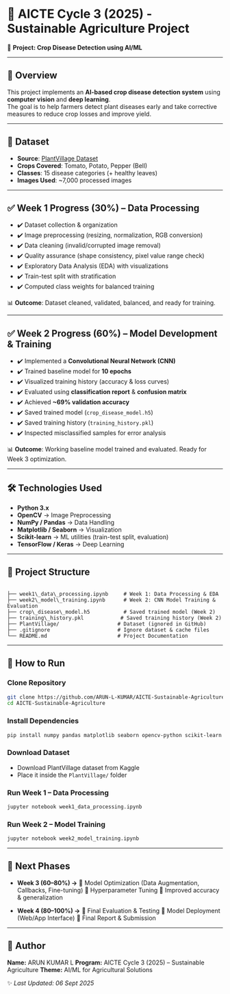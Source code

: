 
# 🌱 AICTE Cycle 3 (2025) - Sustainable Agriculture Project  
📌 **Project: Crop Disease Detection using AI/ML**

---

## 📖 Overview
This project implements an **AI-based crop disease detection system** using **computer vision** and **deep learning**.  
The goal is to help farmers detect plant diseases early and take corrective measures to reduce crop losses and improve yield.

---

## 📂 Dataset
- **Source**: [PlantVillage Dataset](https://www.kaggle.com/datasets/emmarex/plantdisease)  
- **Crops Covered**: Tomato, Potato, Pepper (Bell)  
- **Classes**: 15 disease categories (+ healthy leaves)  
- **Images Used**: ~7,000 processed images  

---

## ✅ Week 1 Progress (30%) – Data Processing
- ✔️ Dataset collection & organization  
- ✔️ Image preprocessing (resizing, normalization, RGB conversion)  
- ✔️ Data cleaning (invalid/corrupted image removal)  
- ✔️ Quality assurance (shape consistency, pixel value range check)  
- ✔️ Exploratory Data Analysis (EDA) with visualizations  
- ✔️ Train-test split with stratification  
- ✔️ Computed class weights for balanced training  

📊 **Outcome**: Dataset cleaned, validated, balanced, and ready for training.  

---

## ✅ Week 2 Progress (60%) – Model Development & Training
- ✔️ Implemented a **Convolutional Neural Network (CNN)**  
- ✔️ Trained baseline model for **10 epochs**  
- ✔️ Visualized training history (accuracy & loss curves)  
- ✔️ Evaluated using **classification report** & **confusion matrix**  
- ✔️ Achieved **~69% validation accuracy**  
- ✔️ Saved trained model (`crop_disease_model.h5`)  
- ✔️ Saved training history (`training_history.pkl`)  
- ✔️ Inspected misclassified samples for error analysis  

📊 **Outcome**: Working baseline model trained and evaluated. Ready for Week 3 optimization.  

---

## 🛠️ Technologies Used
- **Python 3.x**  
- **OpenCV** → Image Preprocessing  
- **NumPy / Pandas** → Data Handling  
- **Matplotlib / Seaborn** → Visualization  
- **Scikit-learn** → ML utilities (train-test split, evaluation)  
- **TensorFlow / Keras** → Deep Learning  

---

## 📂 Project Structure
```

├── week1\_data\_processing.ipynb     # Week 1: Data Processing & EDA
├── week2\_model\_training.ipynb      # Week 2: CNN Model Training & Evaluation
├── crop\_disease\_model.h5           # Saved trained model (Week 2)
├── training\_history.pkl            # Saved training history (Week 2)
├── PlantVillage/                   # Dataset (ignored in GitHub)
├── .gitignore                      # Ignore dataset & cache files
└── README.md                       # Project Documentation

````

---

## 🚀 How to Run

### Clone Repository
```bash
git clone https://github.com/ARUN-L-KUMAR/AICTE-Sustainable-Agriculture.git
cd AICTE-Sustainable-Agriculture
````

### Install Dependencies

```bash
pip install numpy pandas matplotlib seaborn opencv-python scikit-learn tensorflow
```

### Download Dataset

* Download PlantVillage dataset from Kaggle
* Place it inside the `PlantVillage/` folder

### Run Week 1 – Data Processing

```bash
jupyter notebook week1_data_processing.ipynb
```

### Run Week 2 – Model Training

```bash
jupyter notebook week2_model_training.ipynb
```

---

## 📅 Next Phases

* **Week 3 (60–80%) →**
  🔹 Model Optimization (Data Augmentation, Callbacks, Fine-tuning)
  🔹 Hyperparameter Tuning
  🔹 Improved accuracy & generalization

* **Week 4 (80–100%) →**
  🔹 Final Evaluation & Testing
  🔹 Model Deployment (Web/App Interface)
  🔹 Final Report & Submission

---

## 👤 Author

**Name:** ARUN KUMAR L
**Program:** AICTE Cycle 3 (2025) – Sustainable Agriculture
**Theme:** AI/ML for Agricultural Solutions

✨ *Last Updated: 06 Sept 2025*
